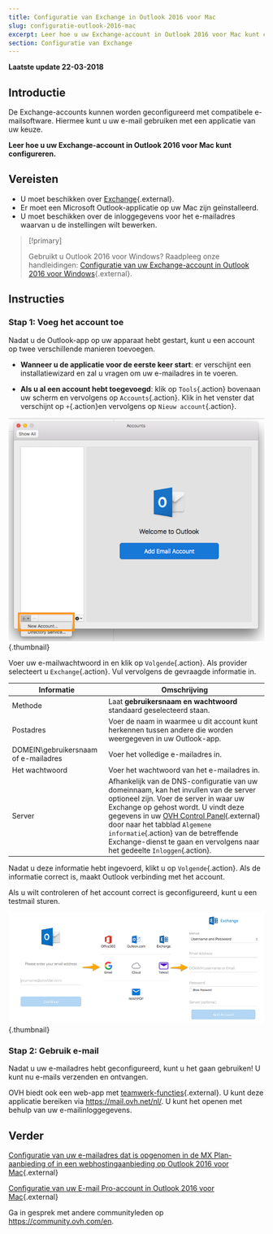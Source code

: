 ```yaml
---
title: Configuratie van Exchange in Outlook 2016 voor Mac
slug: configuratie-outlook-2016-mac
excerpt: Leer hoe u uw Exchange-account in Outlook 2016 voor Mac kunt configureren
section: Configuratie van Exchange
---
```


**Laatste update 22-03-2018**

## Introductie

De Exchange-accounts kunnen worden geconfigureerd met compatibele e-mailsoftware.  Hiermee kunt u uw e-mail gebruiken met een applicatie van uw keuze.

**Leer hoe u uw Exchange-account in Outlook 2016 voor Mac kunt configureren.**

## Vereisten

- U moet beschikken over [Exchange](https://www.ovh.com/nl/emails/){.external}.
- Er moet een Microsoft Outlook-applicatie op uw Mac zijn geïnstalleerd. 
- U moet beschikken over de inloggegevens voor het e-mailadres waarvan u de instellingen wilt bewerken.

> [!primary]
>
> Gebruikt u Outlook 2016 voor Windows? Raadpleeg onze handleidingen: [Configuratie van uw Exchange-account in Outlook 2016 voor Windows](https://docs.ovh.com/nl/microsoft-collaborative-solutions/configuratie-outlook-2016/){.external}.
>

## Instructies

### Stap 1: Voeg het account toe

Nadat u de Outlook-app op uw apparaat hebt gestart, kunt u een account op twee verschillende manieren toevoegen.

- **Wanneer u de applicatie voor de eerste keer start**: er verschijnt een installatiewizard en zal u vragen om uw e-mailadres in te voeren.

- **Als u al een account hebt toegevoegd**: klik op `Tools`{.action} bovenaan uw scherm en vervolgens op `Accounts`{.action}. Klik in het venster dat verschijnt op `+`{.action}en vervolgens op `Nieuw account`{.action}.

![Exchange](images/configuration-outlook-2016-mac-step1.png){.thumbnail}

Voer uw e-mailwachtwoord in en klik op `Volgende`{.action}. Als provider selecteert u `Exchange`{.action}. Vul vervolgens de gevraagde informatie in.

|Informatie|Omschrijving|
|---|---|
|Methode|Laat **gebruikersnaam en wachtwoord** standaard geselecteerd staan.|
|Postadres|Voer de naam in waarmee u dit account kunt herkennen tussen andere die worden weergegeven in uw Outlook-app.|
|DOMEIN\gebruikersnaam of e-mailadres|Voer het volledige e-mailadres in. |
|Het wachtwoord|Voer het wachtwoord van het e-mailadres in. |
|Server|Afhankelijk van de DNS-configuratie van uw domeinnaam, kan het invullen van de server optioneel zijn. Voer de server in waar uw Exchange op gehost wordt. U vindt deze gegevens in uw [OVH Control Panel](https://www.ovh.com/auth/?action=gotomanager){.external} door naar het tabblad `Algemene informatie`{.action} van de betreffende Exchange-dienst te gaan en vervolgens naar het gedeelte `Inloggen`{.action}.|

Nadat u deze informatie hebt ingevoerd, klikt u op `Volgende`{.action}. Als de informatie correct is, maakt Outlook verbinding met het account.

Als u wilt controleren of het account correct is geconfigureerd, kunt u een testmail sturen.

![Exchange](images/configuration-exchange-outlook-2016-mac-step2.png){.thumbnail}

### Stap 2: Gebruik e-mail

Nadat u uw e-mailadres hebt geconfigureerd, kunt u het gaan gebruiken! U kunt nu e-mails verzenden en ontvangen.

OVH biedt ook een web-app met [teamwerk-functies](https://www.ovh.com/nl/emails/){.external}. U kunt deze applicatie bereiken via <https://mail.ovh.net/nl/>. U kunt het openen met behulp van uw e-mailinloggegevens.

## Verder

[Configuratie van uw e-mailadres dat is opgenomen in de MX Plan-aanbieding of in een webhostingaanbieding op Outlook 2016 voor Mac](https://docs.ovh.com/nl/emails/configuratie-outlook-2016-mac/){.external}

[Configuratie van uw E-mail Pro-account in Outlook 2016 voor Mac](https://docs.ovh.com/nl/emails-pro/configuratie-outlook-2016-mac/){.external}

Ga in gesprek met andere communityleden op <https://community.ovh.com/en>.